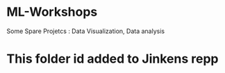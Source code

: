 # ML-Workshops
Some Spare Projetcs : Data Visualization, Data analysis
# This folder id added to Jinkens repp
